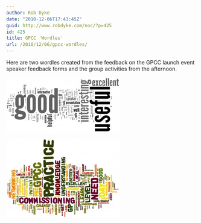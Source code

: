 ```yaml
---
author: Rob Dyke
date: "2010-12-06T17:43:45Z"
guid: http://www.robdyke.com/noc/?p=425
id: 425
title: GPCC 'Wordles'
url: /2010/12/06/gpcc-wordles/
---
```

Here are two wordles created from the feedback on the GPCC launch event speaker feedback forms and the group activities from the afternoon.

[<img class="aligncenter size-medium wp-image-423" title="GPCC Speaker feedback" src="/pubfiles/2010/12/GPCC-Speaker-feedback-300x147.jpg" alt="" width="300" height="147" />](/pubfiles/2010/12/GPCC-Speaker-feedback.jpg)

[<img class="aligncenter size-medium wp-image-424" title="GPCC Feedback" src="/pubfiles/2010/12/GPCC-Feedback-300x209.jpg" alt="" width="300" height="209" />](/pubfiles/2010/12/GPCC-Feedback.jpg)
